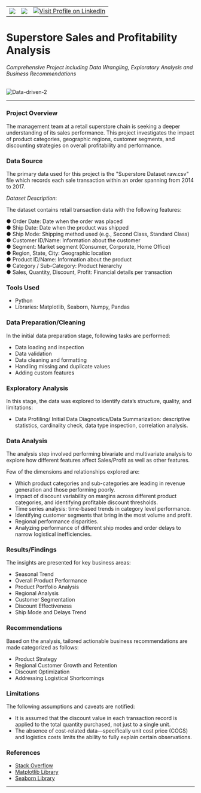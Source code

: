 <!-- 
[![Open In Colab](https://colab.research.google.com/assets/colab-badge.svg)](https://colab.research.google.com/github/M-Taha-98/Sales-and-Profitability-Analysis/blob/main/Superstore_Sales_Analysis.ipynb)
-->

<div align="center">
  <table width="100%">
    <tr>
      <td align="center">
        <a href="https://colab.research.google.com/github/M-Taha-98/Sales-and-Profitability-Analysis/blob/main/Superstore_Sales_Analysis.ipynb">
          <img src="https://colab.research.google.com/assets/colab-badge.svg" />
        </a>
      </td>
      <td align="center">
        <a href="https://www.kaggle.com/code/mohammadtaha2024/superstore-sales-and-profitability-analysis/notebook?scriptVersionId=238158457">
          <img src="https://img.shields.io/badge/View%20Project%20on-Kaggle-20BEFF?logo=kaggle&logoColor=white" />
        </a>
      </td>
      <td align="center">
        <a href="https://www.linkedin.com/in/mohammadtaha-businessanalytics/">
          <img src="https://img.shields.io/badge/Visit%20Profile%20on-LinkedIn-0077B5?logo=linkedin&logoColor=white" alt="Visit Profile on LinkedIn" />
        </a>
      </td>
    </tr>
  </table>
</div>

# Superstore Sales and Profitability Analysis
###### Comprehensive Project including Data Wrangling, Exploratory Analysis and Business Recommendations

![Data-driven-2](https://github.com/user-attachments/assets/d5c3c824-176c-4ca1-896e-e1a5edc4d4ea)
___
### Project Overview

The management team at a retail superstore chain is seeking a deeper understanding of its sales performance. This project investigates the impact of product categories, geographic regions, customer segments, and discounting strategies on overall profitability and performance.

### Data Source
The primary data used for this project is the "Superstore Dataset raw.csv" file which records each sale transaction within an order spanning from 2014 to 2017.

*Dataset Description*: 

The dataset contains retail transaction data with the following features:<br>

● Order Date: Date when the order was placed<br>
● Ship Date: Date when the product was shipped<br>
● Ship Mode: Shipping method used (e.g., Second Class, Standard Class)<br>
● Customer ID/Name: Information about the customer<br>
● Segment: Market segment (Consumer, Corporate, Home Office)<br>
● Region, State, City: Geographic location<br>
● Product ID/Name: Information about the product<br>
● Category / Sub-Category: Product hierarchy<br>
● Sales, Quantity, Discount, Profit: Financial details per transaction<br>

### Tools Used

- Python
- Libraries: Matplotlib, Seaborn, Numpy, Pandas

### Data Preparation/Cleaning
In the initial data preparation stage, following tasks are performed:
- Data loading and inspection
- Data validation 
- Data cleaning and formatting
- Handling missing and duplicate values
- Adding custom features

### Exploratory Analysis
In this stage, the data was explored to identify data’s structure, quality, and limitations:
- Data Profiling/ Initial Data Diagnostics/Data Summarization: descriptive statistics, cardinality check, data type inspection, correlation analysis.

### Data Analysis
The analysis step involved performing bivariate and multivariate analysis to explore how different features affect Sales/Profit as well as other features.

Few of the dimensions and relationships explored are:

- Which product categories and sub-categories are leading in revenue generation and those performing poorly.
- Impact of discount variability on margins across different product categories, and identifying profitable discount thresholds.
- Time series analysis: time-based trends in category level performance.
- Identifying customer segments that bring in the most volume and profit.
- Regional performance disparities.
- Analyzing performance of different ship modes and order delays to narrow logistical inefficiencies.

### Results/Findings
The insights are presented for key business areas:

- Seasonal Trend
- Overall Product Performance
- Product Portfolio Analysis
- Regional Analysis
- Customer Segmentation
- Discount Effectiveness
- Ship Mode and Delays Trend
  
### Recommendations
Based on the analysis, tailored actionable business recommendations are made categorized as follows:

- Product Strategy
- Regional Customer Growth and Retention
- Discount Optimization
- Addressing Logistical Shortcomings
  
### Limitations
The following assumptions and caveats are notified:

-  It is assumed that the discount value in each transaction record is applied to the total quantity purchased, not just to a single unit.
-  The absence of cost-related data—specifically unit cost price (COGS) and logistics costs limits the ability to fully explain certain observations.
 
### References

- [Stack Overflow](https://stackoverflow.com)
- [Matplotlib Library](https://matplotlib.org/)
- [Seaborn Library](https://seaborn.pydata.org/index.html)
___
<!-- 
[View on Kaggle](https://www.kaggle.com/code/mohammadtaha2024/superstore-sales-and-profitability-analysis/notebook?scriptVersionId=238158457)
-->

